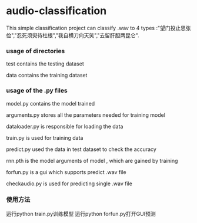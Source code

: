 # audio-classification

This simple classification project can classify .wav to 4 types :"望门投止思张俭","忍死须臾待杜根","我自横刀向天笑","去留肝胆两昆仑".

### usage of directories

  test contains the testing dataset
  
  data contains the training dataset
  
### usage of the .py files 
  
  model.py contains the model trained

  arguments.py stores all the parameters needed for training model
  
  dataloader.py is responsible for loading the data
  
  train.py is used for training data
  
  predict.py used the data in test dataset to check the accuracy
  
  rnn.pth is the model arguments of model , which are gained by training
  
  forfun.py is a gui which supports predict .wav file 
  
  checkaudio.py is used for predicting single .wav file

### 使用方法
运行python train.py训练模型
运行python forfun.py打开GUI预测
